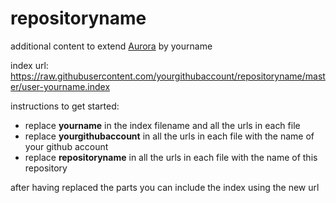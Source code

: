 # repositoryname
additional content to extend [Aurora](https://aurorabuilder.com/) by yourname

index url: https://raw.githubusercontent.com/yourgithubaccount/repositoryname/master/user-yourname.index

instructions to get started:

- replace **yourname** in the index filename and all the urls in each file
- replace **yourgithubaccount** in all the urls in each file with the name of your github account
- replace **repositoryname** in all the urls in each file with the name of this repository

after having replaced the parts you can include the index using the new url